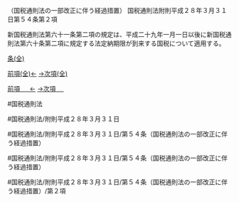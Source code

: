 （国税通則法の一部改正に伴う経過措置）
国税通則法附則平成２８年３月３１日第５４条第２項

新国税通則法第六十一条第二項の規定は、平成二十九年一月一日以後に新国税通則法第六十条第二項に規定する法定納期限が到来する国税について適用する。

[条(全)](国税通則法＿＿＿＿附則平成２８年３月３１日第５４条_.md)

[前項(全)←](国税通則法＿＿＿＿附則平成２８年３月３１日第５４条第１項_.md)    [→次項(全)](国税通則法＿＿＿＿附則平成２８年３月３１日第５４条第３項_.md)

[前項 　 ←](国税通則法＿＿＿＿附則平成２８年３月３１日第５４条第１項.md)    [→次項 　 ](国税通則法＿＿＿＿附則平成２８年３月３１日第５４条第３項.md)



#国税通則法

#国税通則法/附則平成２８年３月３１日

#国税通則法/附則平成２８年３月３１日/第５４条（国税通則法の一部改正に伴う経過措置）

#国税通則法/附則平成２８年３月３１日/第５４条（国税通則法の一部改正に伴う経過措置）

#国税通則法/附則平成２８年３月３１日/第５４条（国税通則法の一部改正に伴う経過措置）/第２項

